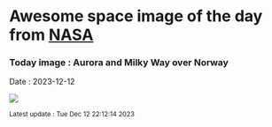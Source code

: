 
# Awesome space image of the day from [NASA](https://api.nasa.gov/)

### Today image : Aurora and Milky Way over Norway
Date : 2023-12-12

![](https://apod.nasa.gov/apod/image/2312/ArcticNight_Cobianchi_1080.jpg)

<small>Latest update : Tue Dec 12 22:12:14 2023</small>
        